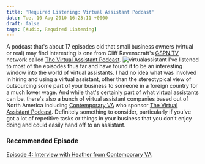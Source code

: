 ```yaml
---
title: 'Required Listening: Virtual Assistant Podcast'
date: Tue, 10 Aug 2010 16:23:11 +0000
draft: false
tags: [Audio, Required Listening]
---
```


A podcast that's about 17 episodes old that small business owners (virtual or real) may find interesting is one from Cliff Ravenscraft's [GSPN.TV](http://gspn.tv/) network called [The Virtual Assistant Podcast](http://www.virtualassistantpodcast.com/). ![virtualassistant](http://www.lemonproductions.ca/wp-content/uploads/2010/08/virtualassistant.jpg) I've listened to most of the episodes thus far and have found it to be an interesting window into the world of virtual assistants. I had no idea what was involved in hiring and using a virtual assistant, other than the stereotypical view of outsourcing some part of your business to someone in a foreign country for a much lower wage. And while that's certainly part of what virtual assistants can be, there's also a bunch of virtual assistant companies based out of North America including [Contemporary VA](http://www.contemporaryva.com/) who sponsor [The Virtual Assistant Podcast](http://www.virtualassistantpodcast.com/). Definitely something to consider, particularly if you've got a lot of repetitive tasks or things in your business that you don't enjoy doing and could easily hand off to an assistant.

### Recommended Episode

[Episode 4: Interview with Heather from Contemporary VA](http://www.virtualassistantpodcast.com/004-virtual-assistant-podcast-healther-villa-from-contemporary-va/)
